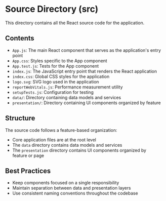 # Source Directory (src)

This directory contains all the React source code for the application.

## Contents

- `App.js`: The main React component that serves as the application's entry point
- `App.css`: Styles specific to the App component
- `App.test.js`: Tests for the App component
- `index.js`: The JavaScript entry point that renders the React application
- `index.css`: Global CSS styles for the application
- `logo.svg`: SVG logo used in the application
- `reportWebVitals.js`: Performance measurement utility
- `setupTests.js`: Configuration for testing
- `data/`: Directory containing data models and services
- `presentation/`: Directory containing UI components organized by feature

## Structure

The source code follows a feature-based organization:

- Core application files are at the root level
- The `data` directory contains data models and services
- The `presentation` directory contains UI components organized by feature or page

## Best Practices

- Keep components focused on a single responsibility
- Maintain separation between data and presentation layers
- Use consistent naming conventions throughout the codebase